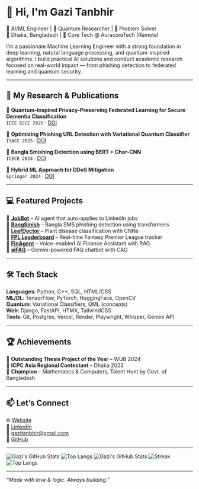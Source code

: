 # 👋 Hi, I'm Gazi Tanbhir

🚀 AI/ML Engineer | 🔬 Quantum Researcher | 🧠 Problem Solver  
📍 Dhaka, Bangladesh | 💼 Core Tech @ AuracoreTech (Remote)

I’m a passionate Machine Learning Engineer with a strong foundation in deep learning, natural language processing, and quantum-inspired algorithms. I build practical AI solutions and conduct academic research focused on real-world impact — from phishing detection to federated learning and quantum security.

---

## 🔬 My Research & Publications

📄 **Quantum-Inspired Privacy-Preserving Federated Learning for Secure Dementia Classification**  
`IEEE ECCE 2025` · [DOI](https://doi.org/10.1109/ECCE64574.2025.11013884)

📄 **Optimizing Phishing URL Detection with Variational Quantum Classifier**  
`ISACC 2025` · [DOI](https://doi.org/10.1109/ISACC65211.2025.10969366)

📄 **Bangla Smishing Detection using BERT + Char-CNN**  
`ICECE 2024` · [DOI](https://doi.org/10.1109/ICECE64886.2024.11024872)

📄 **Hybrid ML Approach for DDoS Mitigation**  
`Springer 2024` · [DOI](https://doi.org/10.1007/978-3-031-64064-3_7)

---

## 💻 Featured Projects

🔹 [**JobBot**](https://github.com/gazitanbhir/JobBot) – AI agent that auto-applies to LinkedIn jobs  
🔹 [**BangSmish**](https://github.com/gazitanbhir/BangSmish) – Bangla SMS phishing detection using transformers  
🔹 [**LeafDoctor**](https://github.com/gazitanbhir/LeafDoctor) – Plant disease classification with CNNs  
🔹 [**FPL Leaderboard**](https://github.com/gazitanbhir/fpl_project) – Real-time Fantasy Premier League tracker  
🔹 [**FinAgent**](https://github.com/gazitanbhir/finAgent) – Voice-enabled AI Finance Assistant with RAG  
🔹 [**aiFAQ**](https://github.com/gazitanbhir/aiFAQ) – Gemini-powered FAQ chatbot with CAG

---

## 🛠️ Tech Stack

**Languages**: Python, C++, SQL, HTML/CSS  
**ML/DL**: TensorFlow, PyTorch, HuggingFace, OpenCV  
**Quantum**: Variational Classifiers, QML (concepts)  
**Web**: Django, FastAPI, HTMX, TailwindCSS  
**Tools**: Git, Postgres, Vercel, Render, Playwright, Whisper, Gemini API  

---

## 🏆 Achievements

🏅 **Outstanding Thesis Project of the Year** – WUB 2024  
🏅 **ICPC Asia Regional Contestant** – Dhaka 2023  
🏅 **Champion** – Mathematics & Computers, Talent Hunt by Govt. of Bangladesh  

---

## 📫 Let’s Connect

🌐 [Website](https://chatfolio.onrender.com)  
💼 [LinkedIn](https://linkedin.com/in/gazitanbhir)  
📧 [gazitanbhir@gmail.com](mailto:gazitanbhir@gmail.com)  
🐙 [GitHub](https://github.com/gazitanbhir)

---

![Gazi's GitHub Stats](https://github-readme-stats.vercel.app/api?username=gazitanbhir&show_icons=true&theme=radical)
![Top Langs](https://github-readme-stats.vercel.app/api/top-langs/?username=gazitanbhir&layout=compact&theme=radical)
![Gazi's GitHub Stats](https://github-readme-stats.vercel.app/api?username=gazitanbhir&show_icons=true&theme=radical)
![Streak](https://streak-stats.demolab.com?user=gazitanbhir&theme=radical)
![Top Langs](https://github-readme-stats.vercel.app/api/top-langs/?username=gazitanbhir&layout=compact)


---

_“Made with love & logic. Always building.”_
